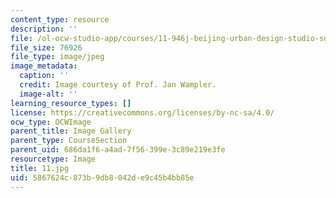 ```yaml
---
content_type: resource
description: ''
file: /ol-ocw-studio-app/courses/11-946j-beijing-urban-design-studio-summer-2004/5867624c873b9db8042de9c45b4bb85e_11.jpg
file_size: 76926
file_type: image/jpeg
image_metadata:
  caption: ''
  credit: Image courtesy of Prof. Jan Wampler.
  image-alt: ''
learning_resource_types: []
license: https://creativecommons.org/licenses/by-nc-sa/4.0/
ocw_type: OCWImage
parent_title: Image Gallery
parent_type: CourseSection
parent_uid: 686da1f6-a4ad-7f56-399e-3c89e219e3fe
resourcetype: Image
title: 11.jpg
uid: 5867624c-873b-9db8-042d-e9c45b4bb85e
---
```

